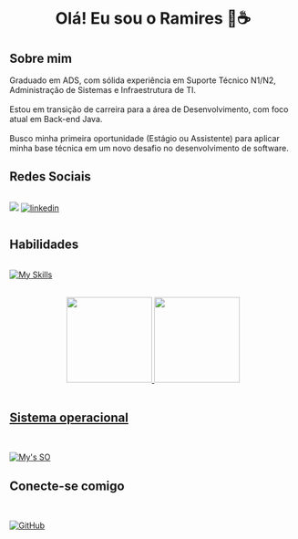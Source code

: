 <h1 align="center">Olá! Eu sou o Ramires 🙋☕</h1>

 <h2>Sobre mim</h2>
Graduado em ADS, com sólida experiência em Suporte Técnico N1/N2, Administração de Sistemas e Infraestrutura de TI.<br><br>
Estou em transição de carreira para a área de Desenvolvimento, com foco atual em Back-end Java.<br><br>
Busco minha primeira oportunidade (Estágio ou Assistente) para aplicar minha base técnica em um novo desafio no desenvolvimento de software.

<h2>Redes Sociais</h2>

<div style="display: flex">
<br>

<a href="mailto:ramiresf.tech@gmail.com"><img src="https://img.shields.io/badge/-Gmail-%23333?style=for-the-badge&logo=gmail&logoColor=white" target="_blank"></a>
[![linkedin](https://img.shields.io/badge/linkedin-000?style=for-the-badge&logo=linkedin&logoColor=blue)](https://www.linkedin.com/in/ramires-filho-tech/)

</div>

<h2>Habilidades</h2>

<div style="display: flex">
<br>

[![My Skills](https://skillicons.dev/icons?i=js,html,css,python,java,spring)](https://skillicons.dev)

</div>

<div align="center">
  <a href="https://github.com/RamiresFilho">
  <br>
  <img height="150em" src="https://github-readme-stats.vercel.app/api?username=RamiresFilho&show_icons=true&theme=dracula&include_all_commits=true&count_private=true"/>
  <img height="150em" src="https://github-readme-stats.vercel.app/api/top-langs/?username=RamiresFilho&layout=compact&langs_count=7&theme=dracula"/>
</div><br>
 
<h2>Sistema operacional</h2>
<br>

[![My's SO](https://skillicons.dev/icons?i=windows,linux)](https://skillicons.dev)

<h2>Conecte-se comigo</h2>
<br>

[![GitHub](https://img.shields.io/badge/GitHub-000?style=for-the-badge&logo=github&logoColor=white)](https://github.com/RamiresFilho)
